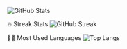 ![GitHub Stats](https://github-readme-stats.vercel.app/api?username=yourusername&show_icons=true&theme=radical)

🔥 Streak Stats
![GitHub Streak](https://github-readme-streak-stats.herokuapp.com/?user=yourusername&theme=radical)

🧑‍💻 Most Used Languages
![Top Langs](https://github-readme-stats.vercel.app/api/top-langs/?username=yourusername&layout=compact&theme=radical)
